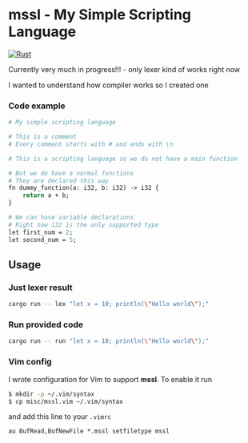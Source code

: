 # mssl - My Simple Scripting Language

[![Rust](https://github.com/yisonPylkita/mssl/actions/workflows/rust.yml/badge.svg)](https://github.com/yisonPylkita/mssl/actions/workflows/rust.yml)

Currently very much in progress!!! - only lexer kind of works right now

I wanted to understand how compiler works so I created one

### Code example

```perl
# My simple scripting language

# This is a comment
# Every comment starts with # and ends with \n

# This is a scripting language so we do not have a main function

# But we do have a normal functions
# They are declared this way
fn dummy_function(a: i32, b: i32) -> i32 {
    return a + b;
}

# We can have variable declarations
# Right now i32 is the only supported type
let first_num = 2;
let second_num = 5;
```

## Usage

### Just lexer result
```bash
cargo run -- lex "let x = 10; println(\"Hello world\");"
```

### Run provided code
```bash
cargo run -- run "let x = 10; println(\"Hello world\");"
```

### Vim config

I wrote configuration for Vim to support **mssl**. To enable it run
```sh
$ mkdir -p ~/.vim/syntax
$ cp misc/mssl.vim ~/.vim/syntax
```

and add this line to your `.vimrc`

```vim
au BufRead,BufNewFile *.mssl setfiletype mssl
```


